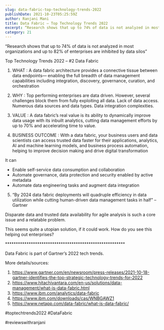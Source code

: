 ```yaml
---
slug: data-fabric-top-technology-trends-2022
publishDate: 2021-10-23T05:25:59Z
author: Ranjani Mani
title: Data Fabric – Top Technology Trends 2022 
excerpt: “Research shows that up to 74% of data is not analyzed in most organizations and up to 82% of enterprises are inhibited by data silos” Top Technology Trends 2022 – #2 Data Fabric 1) WHAT : A data fabric architecture provides a connective tissue between data endpoints— enabling the full breadth of data management capabilities  ... 
category: 21
---
```


“Research shows that up to 74% of data is not analyzed in most organizations and up to 82% of enterprises are inhibited by data silos”

Top Technology Trends 2022 – #2 Data Fabric

1) WHAT : A data fabric architecture provides a connective tissue between data endpoints— enabling the full breadth of data management capabilities including integration, discovery, governance, curation, and orchestration

2) WHY : Top performing enterprises are data driven. However, several challenges block them from fully exploiting all data. Lack of data access. Numerous data sources and data types. Data integration complexities.

3) VALUE : A data fabric’s real value is its ability to dynamically improve data usage with its inbuilt analytics, cutting data management efforts by up to 70% and accelerating time to value.

4) BUSINESS OUTCOME : With a data fabric, your business users and data scientists can access trusted data faster for their applications, analytics, AI and machine learning models, and business process automation, helping to improve decision making and drive digital transformation

It can

* Enable self-service data consumption and collaboration
* Automate governance, data protection and security enabled by active metadata
* Automate data engineering tasks and augment data integration

5) “By 2024 data fabric deployments will quadruple efficiency in data utilization while cutting human-driven data management tasks in half” – Gartner

Disparate data and trusted data availability for agile analysis is such a core issue and a relatable problem.

This seems quite a utopian solution, if it could work. How do you see this helping out enterprises?

\*\*\*\*\*\*\*\*\*\*\*\*\*\*\*\*\*\*\*\*\*\*\*\*\*\*\*\*\*\*\*\*\*\*\*\*\*\*\*\*\*\*\*\*\*\*\*\*\*\*\*\*\*\*\*\*

Data Fabric is part of Gartner’s 2022 tech trends.

More details/sources:

1. <https://www.gartner.com/en/newsroom/press-releases/2021-10-18-gartner-identifies-the-top-strategic-technology-trends-for-2022>
2. <https://www.hitachivantara.com/en-us/solutions/data-management/what-is-data-fabric.html>
3. <https://www.ibm.com/analytics/data-fabric>
4. <https://www.ibm.com/downloads/cas/WNBGAWZ1>
5. <https://www.netapp.com/data-fabric/what-is-data-fabric/>

#toptechtrends2022 #DataFabric

#reviewswithranjani